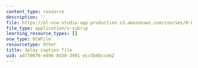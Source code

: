 ```yaml
---
content_type: resource
description: ''
file: https://ol-ocw-studio-app-production.s3.amazonaws.com/courses/8-01sc-classical-mechanics-fall-2016/ad770676e8968d303901ecc5b0bcceb2_l062G7RC8-o.srt
file_type: application/x-subrip
learning_resource_types: []
ocw_type: OCWFile
resourcetype: Other
title: 3play caption file
uid: ad770676-e896-8d30-3901-ecc5b0bcceb2
---
```

